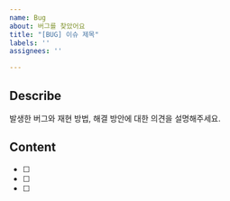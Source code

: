 ```yaml
---
name: Bug
about: 버그를 찾았어요
title: "[BUG] 이슈 제목"
labels: ''
assignees: ''

---
```


## Describe
발생한 버그와 재현 방법, 해결 방안에 대한 의견을 설명해주세요.

## Content
- [ ] 
- [ ] 
- [ ]
